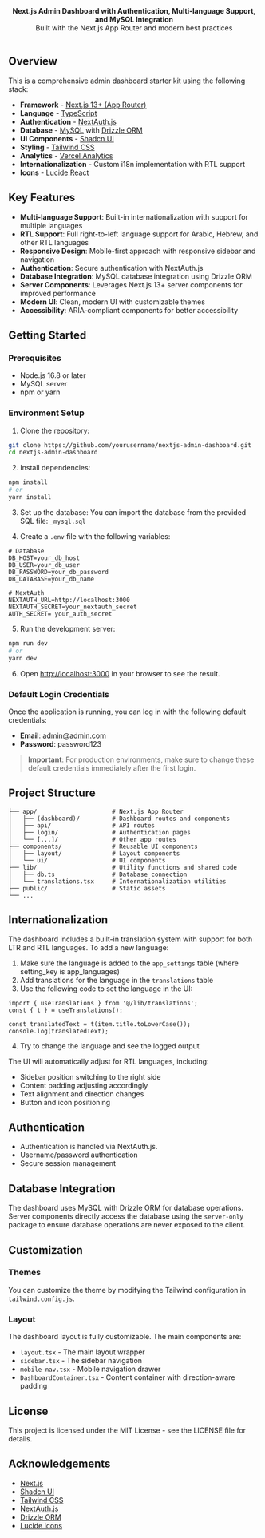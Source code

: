 <div align="center"><strong>Next.js Admin Dashboard with Authentication, Multi-language Support, and MySQL Integration</strong></div>
<div align="center">Built with the Next.js App Router and modern best practices</div>
<br />

## Overview

This is a comprehensive admin dashboard starter kit using the following stack:

- **Framework** - [Next.js 13+ (App Router)](https://nextjs.org)
- **Language** - [TypeScript](https://www.typescriptlang.org)
- **Authentication** - [NextAuth.js](https://next-auth.js.org)
- **Database** - [MySQL](https://www.mysql.com) with [Drizzle ORM](https://orm.drizzle.team)
- **UI Components** - [Shadcn UI](https://ui.shadcn.com/)
- **Styling** - [Tailwind CSS](https://tailwindcss.com)
- **Analytics** - [Vercel Analytics](https://vercel.com/analytics)
- **Internationalization** - Custom i18n implementation with RTL support
- **Icons** - [Lucide React](https://lucide.dev)

## Key Features

- **Multi-language Support**: Built-in internationalization with support for multiple languages
- **RTL Support**: Full right-to-left language support for Arabic, Hebrew, and other RTL languages
- **Responsive Design**: Mobile-first approach with responsive sidebar and navigation
- **Authentication**: Secure authentication with NextAuth.js
- **Database Integration**: MySQL database integration using Drizzle ORM
- **Server Components**: Leverages Next.js 13+ server components for improved performance
- **Modern UI**: Clean, modern UI with customizable themes
- **Accessibility**: ARIA-compliant components for better accessibility

## Getting Started

### Prerequisites

- Node.js 16.8 or later
- MySQL server
- npm or yarn

### Environment Setup

1. Clone the repository:
```bash
git clone https://github.com/yourusername/nextjs-admin-dashboard.git
cd nextjs-admin-dashboard
```

2. Install dependencies:
```bash
npm install
# or
yarn install
```

3. Set up the database:
You can import the database from the provided SQL file: `_mysql.sql`


4. Create a `.env` file with the following variables:
```
# Database
DB_HOST=your_db_host
DB_USER=your_db_user
DB_PASSWORD=your_db_password
DB_DATABASE=your_db_name

# NextAuth
NEXTAUTH_URL=http://localhost:3000
NEXTAUTH_SECRET=your_nextauth_secret
AUTH_SECRET= your_auth_secret
```

5. Run the development server:
```bash
npm run dev
# or
yarn dev
```

6. Open [http://localhost:3000](http://localhost:3000) in your browser to see the result.

### Default Login Credentials

Once the application is running, you can log in with the following default credentials:

- **Email**: admin@admin.com
- **Password**: password123

> **Important**: For production environments, make sure to change these default credentials immediately after the first login.

## Project Structure

```
├── app/                     # Next.js App Router
│   ├── (dashboard)/         # Dashboard routes and components
│   ├── api/                 # API routes
│   ├── login/               # Authentication pages
│   └── [...]/               # Other app routes
├── components/              # Reusable UI components
│   ├── layout/              # Layout components
│   └── ui/                  # UI components
├── lib/                     # Utility functions and shared code
│   ├── db.ts                # Database connection
│   └── translations.tsx     # Internationalization utilities
├── public/                  # Static assets
└── ...
```

## Internationalization

The dashboard includes a built-in translation system with support for both LTR and RTL languages. To add a new language:

1. Make sure the language is added to the `app_settings` table (where setting_key is app_languages)
2. Add translations for the language in the `translations` table
3. Use the following code to set the language in the UI:
```tsx
import { useTranslations } from '@/lib/translations';
const { t } = useTranslations();

const translatedText = t(item.title.toLowerCase());
console.log(translatedText);
```
4. Try to change the language and see the logged output

The UI will automatically adjust for RTL languages, including:
- Sidebar position switching to the right side
- Content padding adjusting accordingly
- Text alignment and direction changes
- Button and icon positioning

## Authentication

- Authentication is handled via NextAuth.js.
- Username/password authentication
- Secure session management

## Database Integration

The dashboard uses MySQL with Drizzle ORM for database operations. Server components directly access the database using the `server-only` package to ensure database operations are never exposed to the client.

## Customization

### Themes

You can customize the theme by modifying the Tailwind configuration in `tailwind.config.js`.

### Layout

The dashboard layout is fully customizable. The main components are:
- `layout.tsx` - The main layout wrapper
- `sidebar.tsx` - The sidebar navigation
- `mobile-nav.tsx` - Mobile navigation drawer
- `DashboardContainer.tsx` - Content container with direction-aware padding

## License

This project is licensed under the MIT License - see the LICENSE file for details.

## Acknowledgements

- [Next.js](https://nextjs.org)
- [Shadcn UI](https://ui.shadcn.com/)
- [Tailwind CSS](https://tailwindcss.com)
- [NextAuth.js](https://next-auth.js.org)
- [Drizzle ORM](https://orm.drizzle.team)
- [Lucide Icons](https://lucide.dev)
